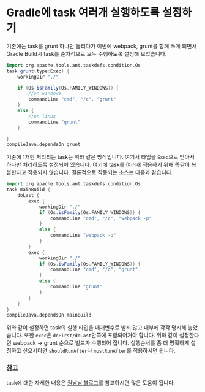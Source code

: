# Gradle에 task 여러개 실행하도록 설정하기
기존에는 task를 grunt 하나만 돌리다가 이번에 webpack, grunt를 함꼐 쓰게 되면서 Gradle Build시 task를 순차적으로 모두 수행하도록 설정해 보았습니다. 

```groovy
import org.apache.tools.ant.taskdefs.condition.Os
task grunt(type:Exec) {
	workingDir "./"

	if (Os.isFamily(Os.FAMILY_WINDOWS)) {
		//on windows
		commandLine "cmd", "/c", "grunt"
	}
	else {
		//on linux
		commandLine "grunt"
	}

}
compileJava.dependsOn grunt
```
기존에 1개만 처리되는 task는 위와 같은 방식입니다. 여기서 타입을 `Exec`으로 받아서 하나만 처리하도록 설정되어 있습니다. 여기에 task를 여러개 적용하기 위해 똑같이 복붙한다고 적용되지 않습니다. 결론적으로 작동되는 소스는 다음과 같습니다. 

```groovy
import org.apache.tools.ant.taskdefs.condition.Os
task mainBuild {
	doLast {
		exec {
			workingDir "./"
			if (Os.isFamily(Os.FAMILY_WINDOWS)) {
				commandLine "cmd", "/c", "webpack -p"
			}
			else {
				commandLine "webpack -p"
			}
		}
		exec {
			workingDir "./"
			if (Os.isFamily(Os.FAMILY_WINDOWS)) {
				commandLine "cmd", "/c", "grunt"
			}
			else {
				commandLine "grunt"
			}
		}
	}
}
compileJava.dependsOn mainBuild
```
위와 같이 설정하면 task의 실행 타입을 매개변수로 받지 않고 내부에 각각 명시해 놓았습니다. 또한 `exec`은 `doFirst/doLast`안쪽에 포함되어져야 합니다. 위와 같이 설정한다면 webpack -> grunt 순으로 빌드가 수행되어 집니다. 
실행순서를 좀 더 명확하게 설정하고 싶으시다면 `shouldRunAfter`나 `mustRunAfter`를 적용하시면 됩니다.

### 참고
task에 대한 자세한 내용은 [권남님 블로그](http://kwonnam.pe.kr/wiki/gradle/task)를 참고하시면 많은 도움이 됩니다.